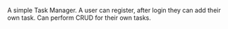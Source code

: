 A simple Task Manager. A user can register, after login they can add their own task. Can perform CRUD for their own tasks.
